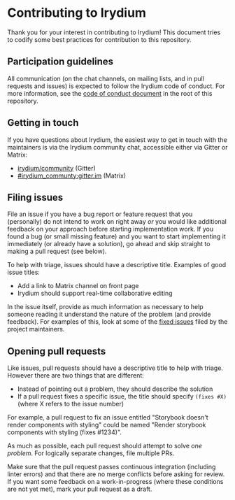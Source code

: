 # Contributing to Irydium

Thank you for your interest in contributing to Irydium! This
document tries to codify some best practices for contribution to this
repository.

## Participation guidelines

All communication (on the chat channels, on mailing lists, and in
pull requests and issues) is expected to follow the Irydium code
of conduct. For more information, see the [code of conduct document](./CODE_OF_CONDUCT.md)
in the root of this repository.

## Getting in touch

If you have questions about Irydium, the easiest way to get in touch with the maintainers
is via the Irydium community chat, accessible either via Gitter or Matrix:

- [irydium/community](https://gitter.im/irydium/community) (Gitter)
- [#irydium_communty:gitter.im](https://matrix.to/#/#irydium_community:gitter.im) (Matrix)

## Filing issues

File an issue if you have a bug report or feature request that you (personally)
do not intend to work on right away _or_ you would like additional feedback on
your approach before starting implementation work. If you found a bug (or small
missing feature) and you want to start implementing it immediately (or already
have a solution), go ahead and skip straight to making a pull request (see
below).

To help with triage, issues should have a descriptive title. Examples of good
issue titles:

- Add a link to Matrix channel on front page
- Irydium should support real-time collaborative editing

In the issue itself, provide as much information as necessary to help someone
reading it understand the nature of the problem (and provide feedback). For
examples of this, look at some of the
[fixed issues](https://github.com/irydium/irydium/issues?q=is%3Aissue+is%3Aclosed)
filed by the project maintainers.

## Opening pull requests

Like issues, pull requests should have a descriptive title to help with triage.
However there are two things that are different:

- Instead of pointing out a problem, they should describe the solution
- If a pull request fixes a specific issue, the title should specify
  `(fixes #X)` (where X refers to the issue number)

For example, a pull request to fix an issue entitled "Storybook doesn't render
components with styling" could be named "Render storybook components with
styling (fixes #1234)".

As much as possible, each pull request should attempt to solve _one problem_.
For logically separate changes, file multiple PRs.

Make sure that the pull request passes continuous integration (including linter
errors) and that there are no merge conflicts before asking for review. If you
want some feedback on a work-in-progress (where these conditions are not yet
met), mark your pull request as a draft.
